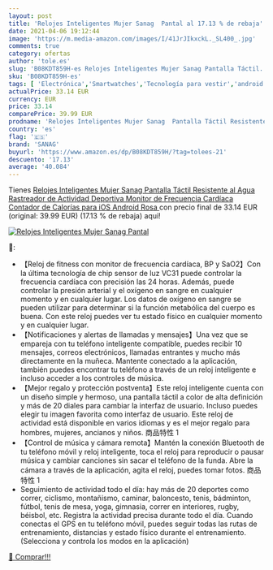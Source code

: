 ```yaml
---
layout: post
title: 'Relojes Inteligentes Mujer Sanag  Pantal al 17.13 % de rebaja'
date: 2021-04-06 19:12:44
image: 'https://m.media-amazon.com/images/I/41JrJIkxckL._SL400_.jpg'
comments: true
category: ofertas
author: 'tole.es'
slug: 'B08KDT859H-es Relojes Inteligentes Mujer Sanag Pantalla Táctil...'
sku: 'B08KDT859H-es'
tags: [ 'Electrónica','Smartwatches','Tecnología para vestir','android','sanag', ]
actualPrice: 33.14 EUR
currency: EUR
price: 33.14
comparePrice: 39.99 EUR
prodname: 'Relojes Inteligentes Mujer Sanag  Pantalla Táctil Resistente al Agua  Rastreador de Actividad Deportiva  Monitor de Frecuencia Cardíaca  Contador de Calorías para iOS Android  Rosa '
country: 'es'
flag: '🇪🇸'
brand: 'SANAG'
buyurl: 'https://www.amazon.es/dp/B08KDT859H/?tag=tolees-21'
descuento: '17.13'
average: '40.084'
---
```


Tienes [Relojes Inteligentes Mujer Sanag  Pantalla Táctil Resistente al Agua  Rastreador de Actividad Deportiva  Monitor de Frecuencia Cardíaca  Contador de Calorías para iOS Android  Rosa ](https://www.amazon.es/dp/B08KDT859H/?tag=tolees-21) con precio final de  33.14 EUR (original: 39.99 EUR) (17.13 %  de rebaja) aqui!

[![Relojes Inteligentes Mujer Sanag  Pantal](https://m.media-amazon.com/images/I/41JrJIkxckL._SL400_.jpg)](https://www.amazon.es/dp/B08KDT859H/?tag=tolees-21)

🔎:

- 【Reloj de fitness con monitor de frecuencia cardíaca, BP y SaO2】Con la última tecnología de chip sensor de luz VC31 puede controlar la frecuencia cardíaca con precisión las 24 horas. Además, puede controlar la presión arterial y el oxígeno en sangre en cualquier momento y en cualquier lugar. Los datos de oxígeno en sangre se pueden utilizar para determinar si la función metabólica del cuerpo es buena. Con este reloj puedes ver tu estado físico en cualquier momento y en cualquier lugar.
- 【Notificaciones y alertas de llamadas y mensajes】Una vez que se empareja con tu teléfono inteligente compatible, puedes recibir 10 mensajes, correos electrónicos, llamadas entrantes y mucho más directamente en la muñeca. Mantente conectado a la aplicación, también puedes encontrar tu teléfono a través de un reloj inteligente e incluso acceder a los controles de música.
- 【Mejor regalo y protección postventa】Este reloj inteligente cuenta con un diseño simple y hermoso, una pantalla táctil a color de alta definición y más de 20 diales para cambiar la interfaz de usuario. Incluso puedes elegir tu imagen favorita como interfaz de usuario. Este reloj de actividad está disponible en varios idiomas y es el mejor regalo para hombres, mujeres, ancianos y niños. 商品特性 1
- 【Control de música y cámara remota】Mantén la conexión Bluetooth de tu teléfono móvil y reloj inteligente, toca el reloj para reproducir o pausar música y cambiar canciones sin sacar el teléfono de la funda. Abre la cámara a través de la aplicación, agita el reloj, puedes tomar fotos. 商品特性 1
- Seguimiento de actividad todo el día: hay más de 20 deportes como correr, ciclismo, montañismo, caminar, baloncesto, tenis, bádminton, fútbol, tenis de mesa, yoga, gimnasia, correr en interiores, rugby, béisbol, etc. Registra la actividad precisa durante todo el día. Cuando conectas el GPS en tu teléfono móvil, puedes seguir todas las rutas de entrenamiento, distancias y estado físico durante el entrenamiento. (Selecciona y controla los modos en la aplicación)

[🛒 Comprar!!!](https://www.amazon.es/dp/B08KDT859H/?tag=tolees-21)
